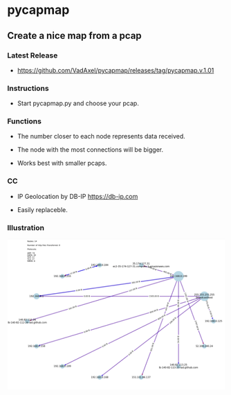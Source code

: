 # pycapmap

## Create a nice map from a pcap

### Latest Release

* https://github.com/VadAxel/pycapmap/releases/tag/pycapmap.v.1.01

### Instructions

* Start pycapmap.py and choose your pcap.

### Functions

* The number closer to each node represents data received.

* The node with the most connections will be bigger.

* Works best with smaller pcaps.

### CC

* IP Geolocation by DB-IP https://db-ip.com

* Easily replaceble. 

### Illustration

![Settings Window](https://github.com/VadAxel/pycapmap/blob/main/pycapmapill.jpg)
